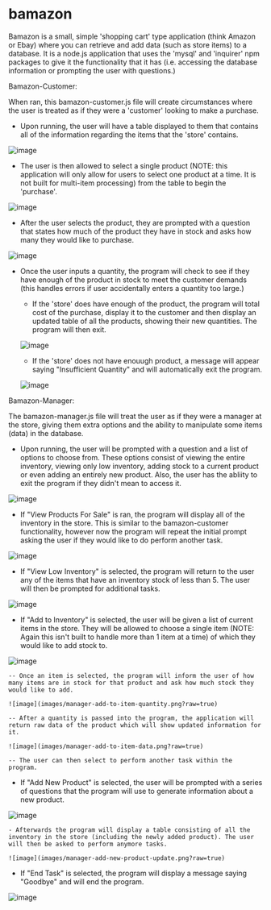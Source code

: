 # bamazon

Bamazon is a small, simple 'shopping cart' type application (think Amazon or Ebay) where you can retrieve and add data (such as store items) to a database. It is a node.js application that uses the 'mysql' and 'inquirer' npm packages to give it the functionality that it has (i.e. accessing the database information or prompting the user with questions.)



Bamazon-Customer:

When ran, this bamazon-customer.js file will create circumstances where the user is treated as if they were a 'customer' looking to make a purchase.

- Upon running, the user will have a table displayed to them that contains all of the information regarding the items that the 'store' contains.

![image](images/customer-purchase.png?raw=true)

- The user is then allowed to select a single product (NOTE: this application will only allow for users to select one product at a time. It is not built for multi-item processing) from the table to begin the 'purchase'.

![image](images/customer-purchase.png?raw=true)

- After the user selects the product, they are prompted with a question that states how much of the product they have in stock and asks how many they would like to purchase.

![image](images/customer-purchase-data.png?raw=true)

- Once the user inputs a quantity, the program will check to see if they have enough of the product in stock to meet the customer demands (this handles errors if user accidentally enters a quantity too large.)
  - If the 'store' does have enough of the product, the program will total cost of the purchase, display it to the customer and then display an updated table of all the products, showing their new quantities. The program will then exit.
  
  ![image](images/customer-purchase-update.png?raw=true)
  
  - If the 'store' does not have enouugh product, a message will appear saying "Insufficient Quantity" and will automatically exit the program.
  
  ![image](images/customer-insufficient-quantity.png?raw=true)


Bamazon-Manager:

The bamazon-manager.js file will treat the user as if they were a manager at the store, giving them extra options and the ability to manipulate some items (data) in the database. 

- Upon running, the user will be prompted with a question and a list of options to choose from. These options consist of viewing the entire inventory, viewing only low inventory, adding stock to a current product or even adding an entirely new product. Also, the user has the abliity to exit the program if they didn't mean to access it.

![image](images/manager-tasks.png?raw=true)

  - If "View Products For Sale" is ran, the program will display all of the inventory in the store. This is similar to the bamazon-customer functionality, however now the program will repeat the initial prompt asking the user if they would like to do perform another task.
  
  ![image](images/manager-product-table.png?raw=true)
  
  - If "View Low Inventory" is selected, the program will return to the user any of the items that have an inventory stock of less than 5. The user will then be prompted for additional tasks.
  
  ![image](images/manager-low-inventory.png?raw=true)
  
  - If "Add to Inventory" is selected, the user will be given a list of current items in the store. They will be allowed to choose a single item (NOTE: Again this isn't built to handle more than 1 item at a time) of which they would like to add stock to.
  
  ![image](images/manager-add-to-item.png?raw=true)
  
    -- Once an item is selected, the program will inform the user of how many items are in stock for that product and ask how much stock they would like to add.
    
    ![image](images/manager-add-to-item-quantity.png?raw=true)
    
    -- After a quantity is passed into the program, the application will return raw data of the product which will show updated information for it.
    
    ![image](images/manager-add-to-item-data.png?raw=true)
    
    -- The user can then select to perform another task within the program.
    
- If "Add New Product" is selected, the user will be prompted with a series of questions that the program will use to generate information about a new product.

![image](images/manager-add-new-product.png?raw=true)

    - Afterwards the program will display a table consisting of all the inventory in the store (including the newly added product). The user will then be asked to perform anymore tasks.
    
    ![image](images/manager-add-new-product-update.png?raw=true)
    
- If "End Task" is selected, the program will display a message saying "Goodbye" and will end the program.

![image](images/manager-end-task.png?raw=true)





